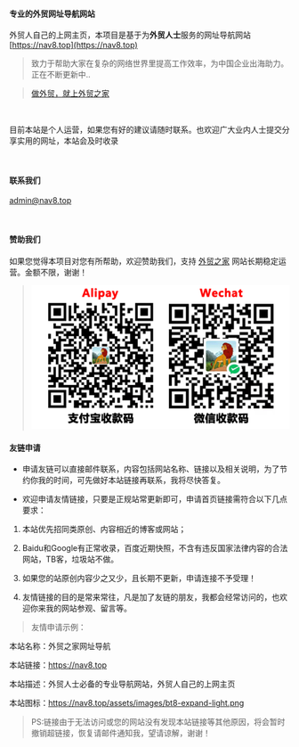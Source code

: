 
#### 专业的外贸网址导航网站

外贸人自己的上网主页，本项目是基于为**外贸人士**服务的网址导航网站 [https://nav8.top](https://nav8.top) 
<br/>

> 致力于帮助大家在复杂的网络世界里提高工作效率，为中国企业出海助力。正在不断更新中..<br/>

> [做外贸，就上外贸之家](https://koltluo.github.io)


<br/>

目前本站是个人运营，如果您有好的建议请随时联系。也欢迎广大业内人士提交分享实用的网址，本站会及时收录

<br/>

#### 联系我们

[admin@nav8.top](mailto:admin@nav8.top)

<br/>

#### 赞助我们

如果您觉得本项目对您有所帮助，欢迎赞助我们，支持 [外贸之家](https://nav8.top) 网站长期稳定运营。金额不限，谢谢！ 

> ![打赏鼓励一下](assets/images/收款二维码.png)

#### 友链申请

- 申请友链可以直接邮件联系，内容包括网站名称、链接以及相关说明，为了节约你我的时间，可先做好本站链接再联系，我将尽快答复。

- 欢迎申请友情链接，只要是正规站常更新即可，申请首页链接需符合以下几点要求：

1. 本站优先招同类原创、内容相近的博客或网站；

2. Baidu和Google有正常收录，百度近期快照，不含有违反国家法律内容的合法网站，TB客，垃圾站不做。

3. 如果您的站原创内容少之又少，且长期不更新，申请连接不予受理！

4. 友情链接的目的是常来常往，凡是加了友链的朋友，我都会经常访问的，也欢迎你来我的网站参观、留言等。

> 友情申请示例：</br>

本站名称：外贸之家网址导航

本站链接：https://nav8.top

本站描述：外贸人士必备的专业导航网站，外贸人自己的上网主页

本站图标：https://nav8.top/assets/images/bt8-expand-light.png

> PS:链接由于无法访问或您的网站没有发现本站链接等其他原因，将会暂时撤销超链接，恢复请邮件通知我，望请谅解，谢谢！
